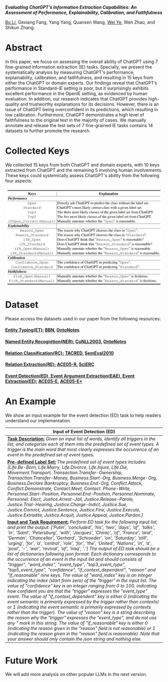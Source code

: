 ***Evaluating ChatGPT’s Information Extraction Capabilities: An Assessment of Performance, Explainability, Calibration, and Faithfulness***

[Bo Li](https://deepblue666.github.io/), Gexiang Fang, Yang Yang, Quansen Wang, [Wei Ye](https://se.pku.edu.cn/kcl/weiye/), Wen Zhao, and Shikun Zhang.


# Abstract

In this paper, we focus on assessing the overall ability of ChatGPT using 7 fine-grained information extraction (IE) tasks. Specially, we present the systematically analysis by measuring ChatGPT's performance, explainability, calibration, and faithfulness, and resulting in 15 keys from either the ChatGPT or domain experts. Our findings reveal that ChatGPT’s performance in Standard-IE setting is poor, but it surprisingly exhibits excellent performance in the OpenIE setting, as evidenced by human evaluation. In addition, our research indicates that ChatGPT provides high-quality and trustworthy explanations for its decisions. However, there is an issue of ChatGPT being overconfident in its predictions, which resulting in low calibration. Furthermore, ChatGPT demonstrates a high level of faithfulness to the original text in the majority of cases. We manually annotate and release the test sets of 7 fine-grained IE tasks contains 14 datasets to further promote the research. 

# Collected Keys

We collected 15 keys from both ChatGPT and domain experts, with 10 keys extracted from ChatGPT and the remaining 5 involving human involvements. These keys could systemically assess ChatGPT's ability from the following four aspects: 

![keys](https://github.com/pkuserc/ChatGPT_for_IE/blob/main/Image/keys.jpg)

# Dataset
Please access the datasets used in our paper from the following resources:

#### <ins>Entity Typing(ET):</ins>  [BBN](https://catalog.ldc.upenn.edu/LDC2005T33), [OntoNotes](https://catalog.ldc.upenn.edu/LDC2013T19)
#### <ins>Named Entity Recognition(NER):</ins>  [CoNLL2003](https://huggingface.co/datasets/conll2003), [OntoNotes](https://catalog.ldc.upenn.edu/LDC2013T19)
#### <ins>Relation Classification(RC):</ins>  [TACRED](https://nlp.stanford.edu/projects/tacred/), [SemEval2010](http://www.kozareva.com/downloads.html)
#### <ins>Relation Extraction(RE):</ins>  [ACE05-R](https://catalog.ldc.upenn.edu/LDC2006T06), [SciERC](http://nlp.cs.washington.edu/sciIE/)
#### <ins>Event Detection(ED), Event Argument Extraction(EAE), Event Extraction(EE):</ins>  [ACE05-E](https://catalog.ldc.upenn.edu/LDC2006T06), [ACE05-E+](https://catalog.ldc.upenn.edu/LDC2006T06)


# An Example

We show an input example for the event detection (ED) task to help readers understand our implementation.

|  **Input of Event Detection (ED)**  |
|  ---- |
| **<ins>Task Description:</ins>** *Given an input list of words, identify all triggers in the list, and categorize each of them into the predefined set of event types. A trigger is the main word that most clearly expresses the occurrence of an event in the predefined set of event types.* |
| **<ins>Pre-defined Label Set:<ins>** *The predefined set of event types includes: \[Life.Be-Born, Life.Marry, Life.Divorce, Life.Injure, Life.Die, Movement.Transport, Transaction.Transfer-Ownership, Transaction.Transfer-Money, Business.Start-Org, Business.Merge-Org, Business.Declare Bankruptcy, Business.End-Org, Conflict.Attack, Conflict.Demonstrate, Contact.Meet, Contact. Phone-Write, Personnel.Start-Position, Personnel.End-Position, Personnel.Nominate, Personnel. Elect, Justice.Arrest-Jail, Justice.Release-Parole, Justice.Trial-Hearing, Justice.Charge-Indict, Justice.Sue, Justice.Convict, Justice.Sentence, Justice.Fine, Justice.Execute, Justice.Extradite, Justice.Acquit, Justice.Appeal, Justice.Pardon.\]* |
| **<ins>Input and Task Requirement:<ins>** *Perform ED task for the following input list, and print the output: \[’Putin’, ’concluded’, ’his’, ’two’, ’days’, ’of’, ’talks’, ’in’, ’Saint’, ’Petersburg’, ’with’, ’Jacques’, ’Chirac’, ’of’, ’France’, ’and’, ’German’, ’Chancellor’, ’Gerhard’, ’Schroeder’, ’on’, ’Saturday’, ’still’, ’urging’, ’for’, ’a’, ’central’, ’role’, ’for’, ’the’, ’United’, ’Nations’, ’in’, ’a’, ’post’, ’-’, ’war’, ’revival’, ’of’, ’Iraq’, ’.’\] The output of ED task should be a list of dictionaries following json format. Each dictionary corresponds to the occurrence of an event in the input list and should consists of "trigger", "word_index", "event_type", "top3_event_type", "top5_event_type", "confidence", "if_context_dependent", "reason" and "if_reasonable" nine keys. The value of "word_index" key is an integer indicating the index (start from zero) of the "trigger" in the input list. The value of "confidence" key is an integer ranging from 0 to 100, indicating how confident you are that the "trigger" expresses the "event_type" event. The value of "if_context_dependent" key is either 0 (indicating the event semantic is primarily expressed by the trigger rather than contexts) or 1 (indicating the event semantic is primarily expressed by contexts rather than the trigger). The value of "reason" key is a string describing the reason why the "trigger" expresses the "event_type", and do not use any " mark in this string. The value of "if_reasonable" key is either 0 (indicating the reason given in the "reason" field is not reasonable) or 1 (indicating the reason given in the "reason" field is reasonable). Note that your answer should only contain the json string and nothing else.*  |


# Future Work

We will add more analysis on other popular LLMs in the next version.
